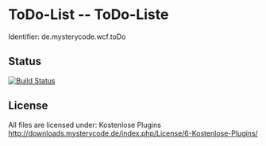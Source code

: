ToDo-List -- ToDo-Liste
=======================
Identifier: de.mysterycode.wcf.toDo

Status
----------------
[![Build Status](https://travis-ci.org/MysteryCode/de.mysterycode.wcf.toDo.svg?branch=master)](https://travis-ci.org/MysteryCode/de.mysterycode.wcf.toDo)

License
----------------
All files are licensed under: Kostenlose Plugins http://downloads.mysterycode.de/index.php/License/6-Kostenlose-Plugins/
